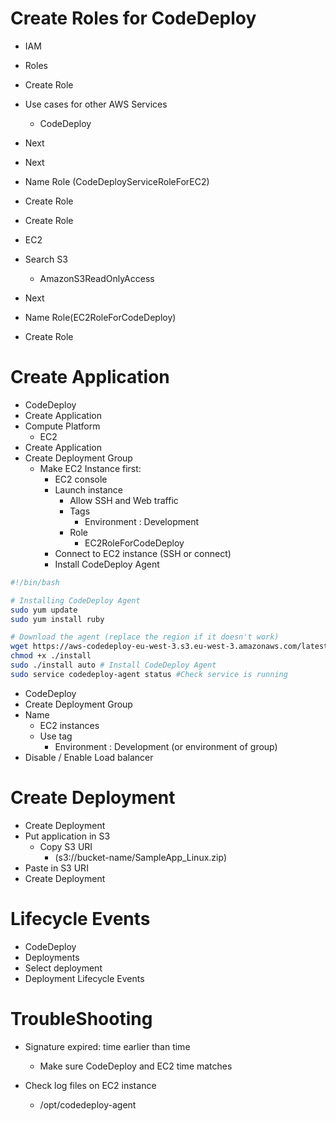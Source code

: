# Create Roles for CodeDeploy

- IAM
- Roles
- Create Role
- Use cases for other AWS Services
	- CodeDeploy
- Next
- Next
- Name Role (CodeDeployServiceRoleForEC2)
- Create Role

- Create Role
- EC2
- Search S3
	- AmazonS3ReadOnlyAccess
- Next
- Name Role(EC2RoleForCodeDeploy)
- Create Role

# Create Application

- CodeDeploy
- Create Application
- Compute Platform
	- EC2
- Create Application
- Create Deployment Group
	- Make EC2 Instance first:
		- EC2 console
		- Launch instance
			- Allow SSH and Web traffic
			- Tags
				- Environment : Development
			- Role
				- EC2RoleForCodeDeploy
		- Connect to EC2 instance (SSH or connect)
		- Install CodeDeploy Agent

```bash
#!/bin/bash

# Installing CodeDeploy Agent
sudo yum update
sudo yum install ruby

# Download the agent (replace the region if it doesn't work)
wget https://aws-codedeploy-eu-west-3.s3.eu-west-3.amazonaws.com/latest/install
chmod +x ./install
sudo ./install auto # Install CodeDeploy Agent
sudo service codedeploy-agent status #Check service is running
```

- CodeDeploy
- Create Deployment Group
- Name
	- EC2 instances
	- Use tag
		- Environment : Development (or environment of group)
- Disable / Enable Load balancer

# Create Deployment

- Create Deployment
- Put application in S3
	- Copy S3 URI
		- (s3://bucket-name/SampleApp_Linux.zip)
- Paste in S3 URI
- Create Deployment

# Lifecycle Events

- CodeDeploy
- Deployments
- Select deployment
- Deployment Lifecycle Events

# TroubleShooting

- Signature expired: time earlier than time
	- Make sure CodeDeploy and EC2 time matches

- Check log files on EC2 instance
	- /opt/codedeploy-agent